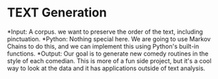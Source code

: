 # TEXT Generation
*Input: A corpus. we want to preserve the order of the text, including pinctuation.
*Python: Nothing special here. We are going to use Markov Chains to do this,
and we can implement this using Python's built-in functions.
*Output: Our goal is to generate new comedy routines in the style of each
comedian. This is more of a fun side project, but it's a cool way to look at the
data and it has applications outside of text analysis.